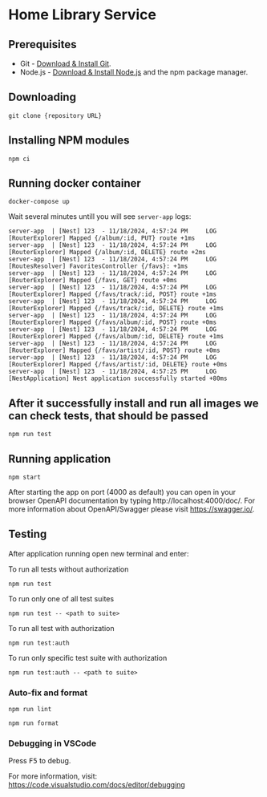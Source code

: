 # Home Library Service

## Prerequisites

- Git - [Download & Install Git](https://git-scm.com/downloads).
- Node.js - [Download & Install Node.js](https://nodejs.org/en/download/) and the npm package manager.

## Downloading

```
git clone {repository URL}
```

## Installing NPM modules

```
npm ci
```

## Running docker container

```
docker-compose up
```
Wait several minutes untill you will see `server-app` logs:
```
server-app  | [Nest] 123  - 11/18/2024, 4:57:24 PM     LOG [RouterExplorer] Mapped {/album/:id, PUT} route +1ms
server-app  | [Nest] 123  - 11/18/2024, 4:57:24 PM     LOG [RouterExplorer] Mapped {/album/:id, DELETE} route +2ms
server-app  | [Nest] 123  - 11/18/2024, 4:57:24 PM     LOG [RoutesResolver] FavoritesController {/favs}: +1ms
server-app  | [Nest] 123  - 11/18/2024, 4:57:24 PM     LOG [RouterExplorer] Mapped {/favs, GET} route +0ms
server-app  | [Nest] 123  - 11/18/2024, 4:57:24 PM     LOG [RouterExplorer] Mapped {/favs/track/:id, POST} route +1ms
server-app  | [Nest] 123  - 11/18/2024, 4:57:24 PM     LOG [RouterExplorer] Mapped {/favs/track/:id, DELETE} route +1ms        
server-app  | [Nest] 123  - 11/18/2024, 4:57:24 PM     LOG [RouterExplorer] Mapped {/favs/album/:id, POST} route +0ms
server-app  | [Nest] 123  - 11/18/2024, 4:57:24 PM     LOG [RouterExplorer] Mapped {/favs/album/:id, DELETE} route +1ms        
server-app  | [Nest] 123  - 11/18/2024, 4:57:24 PM     LOG [RouterExplorer] Mapped {/favs/artist/:id, POST} route +0ms
server-app  | [Nest] 123  - 11/18/2024, 4:57:24 PM     LOG [RouterExplorer] Mapped {/favs/artist/:id, DELETE} route +0ms       
server-app  | [Nest] 123  - 11/18/2024, 4:57:25 PM     LOG [NestApplication] Nest application successfully started +80ms  
```

## After it successfully install and run all images we can check tests, that should be passed

```
npm run test
```

## Running application

```
npm start
```

After starting the app on port (4000 as default) you can open
in your browser OpenAPI documentation by typing http://localhost:4000/doc/.
For more information about OpenAPI/Swagger please visit https://swagger.io/.

## Testing

After application running open new terminal and enter:

To run all tests without authorization

```
npm run test
```

To run only one of all test suites

```
npm run test -- <path to suite>
```

To run all test with authorization

```
npm run test:auth
```

To run only specific test suite with authorization

```
npm run test:auth -- <path to suite>
```

### Auto-fix and format

```
npm run lint
```

```
npm run format
```

### Debugging in VSCode

Press <kbd>F5</kbd> to debug.

For more information, visit: https://code.visualstudio.com/docs/editor/debugging
